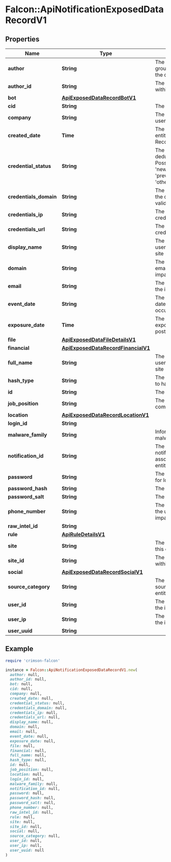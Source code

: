 # Falcon::ApiNotificationExposedDataRecordV1

## Properties

| Name | Type | Description | Notes |
| ---- | ---- | ----------- | ----- |
| **author** | **String** | The individual or group who exposed the data |  |
| **author_id** | **String** | The ID of the author within Recon | [optional] |
| **bot** | [**ApiExposedDataRecordBotV1**](ApiExposedDataRecordBotV1.md) |  | [optional] |
| **cid** | **String** | The customer ID |  |
| **company** | **String** | The company of the user | [optional] |
| **created_date** | **Time** | The date when this entity was created in Recon |  |
| **credential_status** | **String** | The status set after deduplication. Possible values: &#39;newly_detected&#39;, &#39;previously_reported&#39;, &#39;other&#39; | [optional] |
| **credentials_domain** | **String** | The domain where the credentials are valid | [optional] |
| **credentials_ip** | **String** | The IP where the credentials are valid | [optional] |
| **credentials_url** | **String** | The URL where the credentials are valid | [optional] |
| **display_name** | **String** | The nickname of the user on the impacted site | [optional] |
| **domain** | **String** | The domain of the email linked to the impacted site | [optional] |
| **email** | **String** | The email linked to the impacted site | [optional] |
| **event_date** | **String** | The approximate date when the event occurred |  |
| **exposure_date** | **Time** | The date when the exposed data was posted online |  |
| **file** | [**ApiExposedDataFileDetailsV1**](ApiExposedDataFileDetailsV1.md) |  | [optional] |
| **financial** | [**ApiExposedDataRecordFinancialV1**](ApiExposedDataRecordFinancialV1.md) |  | [optional] |
| **full_name** | **String** | The full name of the user on the impacted site | [optional] |
| **hash_type** | **String** | The algorithm used to hash the password | [optional] |
| **id** | **String** | The ID of this entity |  |
| **job_position** | **String** | The users job at the company | [optional] |
| **location** | [**ApiExposedDataRecordLocationV1**](ApiExposedDataRecordLocationV1.md) |  | [optional] |
| **login_id** | **String** |  | [optional] |
| **malware_family** | **String** | Information of the bot malware family | [optional] |
| **notification_id** | **String** | The ID of the parent notification associated with this entity |  |
| **password** | **String** | The password used for login | [optional] |
| **password_hash** | **String** | The password hash | [optional] |
| **password_salt** | **String** | The password salt | [optional] |
| **phone_number** | **String** | The phone number of the user on the impacted site | [optional] |
| **raw_intel_id** | **String** |  |  |
| **rule** | [**ApiRuleDetailsV1**](ApiRuleDetailsV1.md) |  |  |
| **site** | **String** | The source where this entity was found |  |
| **site_id** | **String** | The ID of the site within Recon | [optional] |
| **social** | [**ApiExposedDataRecordSocialV1**](ApiExposedDataRecordSocialV1.md) |  | [optional] |
| **source_category** | **String** | The category of the source where this entity was found |  |
| **user_id** | **String** | The ID of the user on the impacted site | [optional] |
| **user_ip** | **String** | The IP of the user on the impacted site | [optional] |
| **user_uuid** | **String** |  |  |

## Example

```ruby
require 'crimson-falcon'

instance = Falcon::ApiNotificationExposedDataRecordV1.new(
  author: null,
  author_id: null,
  bot: null,
  cid: null,
  company: null,
  created_date: null,
  credential_status: null,
  credentials_domain: null,
  credentials_ip: null,
  credentials_url: null,
  display_name: null,
  domain: null,
  email: null,
  event_date: null,
  exposure_date: null,
  file: null,
  financial: null,
  full_name: null,
  hash_type: null,
  id: null,
  job_position: null,
  location: null,
  login_id: null,
  malware_family: null,
  notification_id: null,
  password: null,
  password_hash: null,
  password_salt: null,
  phone_number: null,
  raw_intel_id: null,
  rule: null,
  site: null,
  site_id: null,
  social: null,
  source_category: null,
  user_id: null,
  user_ip: null,
  user_uuid: null
)
```

